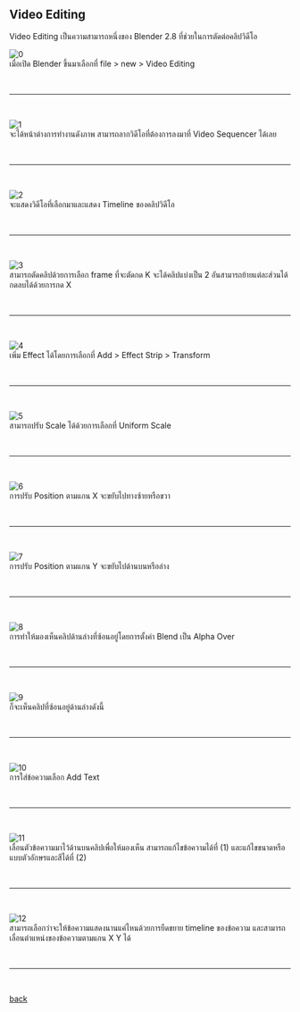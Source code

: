 ## Video Editing
Video Editing เป็นความสามารถหนึ่งของ Blender 2.8 ที่ช่วยในการตัดต่อคลิปวิดีโอ

![0](picture/5-0.png) <br>
เมื่อเปิด Blender ขึ้นมาเลือกที่ file > new > Video Editing

<br>

---------

<br>

![1](picture/5-1.png) <br>
จะได้หน้าต่างการทำงานดังภาพ สามารถลากวิดีโอที่ต้องการลงมาที่ Video Sequencer ได้เลย

<br>

---------

<br>

![2](picture/5-2.png) <br>
จะแสดงวิดีโอที่เลือกมาและแสดง Timeline ของคลิปวิดีโอ

<br>

---------

<br>

![3](picture/5-3.png) <br>
สามารถตัดคลิปด้วยการเลือก frame ที่จะตัดกด K จะได้คลิปแบ่งเป็น 2 อันสามารถย้ายแต่ละส่วนได้ กดลบได้ด้วยการกด X 

<br>

---------

<br>

![4](picture/5-4.png) <br>
เพิ่ม Effect ได้โดยการเลือกที่ Add > Effect Strip > Transform 

<br>

---------

<br>

![5](picture/5-5.png) <br>
สามารถปรับ Scale ได้ด้วยการเลือกที่ Uniform Scale

<br>

---------

<br>

![6](picture/5-6.png) <br>
การปรับ Position ตามแกน X จะขยับไปทางซ้ายหรือขวา

<br>

---------

<br>

![7](picture/5-7.png) <br>
การปรับ Position ตามแกน Y จะขยับไปด้านบนหรือล่าง

<br>

---------

<br>

![8](picture/5-8.png) <br>
การทำให้มองเห็นคลิปด้านล่างที่ซ้อนอยู่โดยการตั้งค่า Blend เป็น Alpha Over

<br>

---------

<br>

![9](picture/5-9.png) <br>
ก็จะเห็นคลิปที่ซ้อนอยู่ด้านล่างดังนี้

<br>

---------

<br>

![10](picture/5-10.png) <br>
การใส่ข้อความเลือก Add Text 

<br>

---------

<br>

![11](picture/5-11.png) <br>
เลื่อนตัวข้อความมาไว้ด้านบนคลิปเพื่อให้มองเห็น สามารถแก้ไขข้อความได้ที่ (1) และแก้ไขขนาดหรือแบบตัวอักษรและสีได้ที่ (2)

<br>

---------

<br>

![12](picture/5-12.png) <br>
สามารถเลือกว่าจะให้ข้อความแสดงนานแค่ไหนด้วยการยืดขยาย timeline ของข้อความ และสามารถเลื่อนตำแหน่งของข้อความตามแกน X Y ได้

<br>

---------

<br>





[back](/CN409/)
